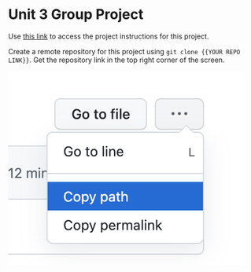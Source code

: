 # Unit 3 Group Project

Use [this link](https://docs.google.com/document/d/11AYaHCLAfhhfhOGxrnmfAlDYGFhdiL_8Jtmziaxilo4/copy) to access the project instructions for this project.

Create a remote repository for this project using `git clone {{YOUR REPO LINK}}`. Get the repository link in the top right corner of the screen.

![repo link](/repolink.PNG)
